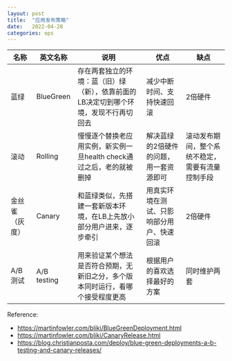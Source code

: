 ```yaml
---
layout: post
title:  "应用发布策略"
date:   2022-04-28
categories: ops
---
```


| 名称           | 英文名称    | 说明                                                                                 | 优点                                       | 缺点                                             |
|----------------|-------------|--------------------------------------------------------------------------------------|--------------------------------------------|--------------------------------------------------|
| 蓝绿           | BlueGreen   | 存在两套独立的环境：蓝（旧）绿（新），依靠前面的LB决定切到哪个环境，发现不行再切回去 | 减少中断时间、支持快速回滚                 | 2倍硬件                                          |
| 滚动           | Rolling     | 慢慢逐个替换老应用实例，新实例一旦health check通过之后，老的就被删掉                 | 解决蓝绿的2倍硬件的问题，用一套资源即可    | 滚动发布期间，整个系统不稳定，需要有流量控制手段 |
| 金丝雀（灰度） | Canary      | 和蓝绿类似，先搭建一套新版本环境，在LB上先放小部分用户进来，逐步牵引                 | 用真实环境在测试、只影响部分用户、快速回滚 | 2倍硬件                                          |
| A/B测试        | A/B testing | 用来验证某个想法是否符合预期，无新旧之分，多个版本同时运行，看哪个接受程度更高       | 根据用户的喜欢选择最好的方案               | 同时维护两套                                     |

Reference:

- https://martinfowler.com/bliki/BlueGreenDeployment.html
- https://martinfowler.com/bliki/CanaryRelease.html
- https://blog.christianposta.com/deploy/blue-green-deployments-a-b-testing-and-canary-releases/
